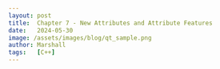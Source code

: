 ```yaml
---
layout: post
title:  Chapter 7 - New Attributes and Attribute Features
date:   2024-05-30
image: /assets/images/blog/qt_sample.png
author: Marshall
tags:   [C++]
---
```


